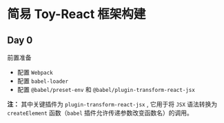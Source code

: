 # 简易 Toy-React 框架构建

## Day 0

前置准备

- 配置 `Webpack`
- 配置 `babel-loader`
- 配置 `@babel/preset-env` 和 `@babel/plugin-transform-react-jsx`


**注：** 其中关键插件为 `plugin-transform-react-jsx` , 它用于将 `JSX` 语法转换为 `createElement` 函数（`babel` 插件允许传递参数改变函数名）的调用。